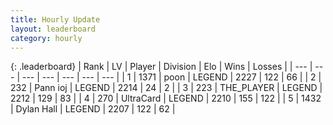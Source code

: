 ```yaml
---
title: Hourly Update
layout: leaderboard
category: hourly
---
```


{: .leaderboard}
| Rank | LV | Player | Division | Elo | Wins | Losses |
| --- | --- | --- | --- | --- | --- | --- |
| <span data-change="0">1</span> | 1371 | <span title="ID: 540690">poon</span> | LEGEND | <span data-change="4">2227</span> | <span data-change="1">122</span> | <span data-change="0">66</span> |
| <span data-change="0">2</span> | 232 | <span title="ID: 540693">Pann ioj</span> | LEGEND | <span data-change="0">2214</span> | <span data-change="0">24</span> | <span data-change="0">2</span> |
| <span data-change="0">3</span> | 223 | <span title="ID: 429041">THE_PLAYER</span> | LEGEND | <span data-change="0">2212</span> | <span data-change="0">129</span> | <span data-change="0">83</span> |
| <span data-change="0">4</span> | 270 | <span title="ID: 747471">UltraCard</span> | LEGEND | <span data-change="0">2210</span> | <span data-change="0">155</span> | <span data-change="0">122</span> |
| <span data-change="0">5</span> | 1432 | <span title="ID: 174294">Dylan Hall</span> | LEGEND | <span data-change="0">2207</span> | <span data-change="0">122</span> | <span data-change="0">62</span> |